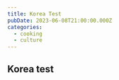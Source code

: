 ```yaml
---
title: Korea Test
pubDate: 2023-06-08T21:00:00.000Z
categories:
  - cooking
  - culture
---
```


## Korea test
